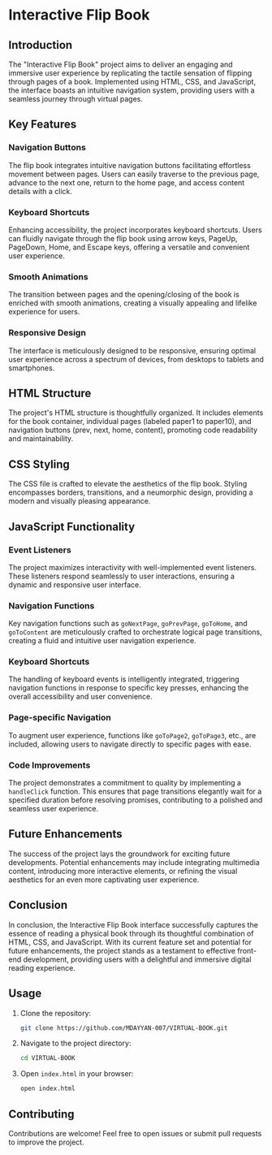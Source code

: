 # Interactive Flip Book

## Introduction
The "Interactive Flip Book" project aims to deliver an engaging and immersive user experience by replicating the tactile sensation of flipping through pages of a book. Implemented using HTML, CSS, and JavaScript, the interface boasts an intuitive navigation system, providing users with a seamless journey through virtual pages.

## Key Features

### Navigation Buttons
The flip book integrates intuitive navigation buttons facilitating effortless movement between pages. Users can easily traverse to the previous page, advance to the next one, return to the home page, and access content details with a click.

### Keyboard Shortcuts
Enhancing accessibility, the project incorporates keyboard shortcuts. Users can fluidly navigate through the flip book using arrow keys, PageUp, PageDown, Home, and Escape keys, offering a versatile and convenient user experience.

### Smooth Animations
The transition between pages and the opening/closing of the book is enriched with smooth animations, creating a visually appealing and lifelike experience for users.

### Responsive Design
The interface is meticulously designed to be responsive, ensuring optimal user experience across a spectrum of devices, from desktops to tablets and smartphones.

## HTML Structure
The project's HTML structure is thoughtfully organized. It includes elements for the book container, individual pages (labeled paper1 to paper10), and navigation buttons (prev, next, home, content), promoting code readability and maintainability.

## CSS Styling
The CSS file is crafted to elevate the aesthetics of the flip book. Styling encompasses borders, transitions, and a neumorphic design, providing a modern and visually pleasing appearance.

## JavaScript Functionality

### Event Listeners
The project maximizes interactivity with well-implemented event listeners. These listeners respond seamlessly to user interactions, ensuring a dynamic and responsive user interface.

### Navigation Functions
Key navigation functions such as `goNextPage`, `goPrevPage`, `goToHome`, and `goToContent` are meticulously crafted to orchestrate logical page transitions, creating a fluid and intuitive user navigation experience.

### Keyboard Shortcuts
The handling of keyboard events is intelligently integrated, triggering navigation functions in response to specific key presses, enhancing the overall accessibility and user convenience.

### Page-specific Navigation
To augment user experience, functions like `goToPage2`, `goToPage3`, etc., are included, allowing users to navigate directly to specific pages with ease.

### Code Improvements
The project demonstrates a commitment to quality by implementing a `handleClick` function. This ensures that page transitions elegantly wait for a specified duration before resolving promises, contributing to a polished and seamless user experience.

## Future Enhancements
The success of the project lays the groundwork for exciting future developments. Potential enhancements may include integrating multimedia content, introducing more interactive elements, or refining the visual aesthetics for an even more captivating user experience.

## Conclusion
In conclusion, the Interactive Flip Book interface successfully captures the essence of reading a physical book through its thoughtful combination of HTML, CSS, and JavaScript. With its current feature set and potential for future enhancements, the project stands as a testament to effective front-end development, providing users with a delightful and immersive digital reading experience.

## Usage
1. Clone the repository:
    ```sh
    git clone https://github.com/MDAYYAN-007/VIRTUAL-BOOK.git
    ```
2. Navigate to the project directory:
    ```sh
    cd VIRTUAL-BOOK
    ```
3. Open `index.html` in your browser:
    ```sh
    open index.html
    ```

## Contributing
Contributions are welcome! Feel free to open issues or submit pull requests to improve the project.
